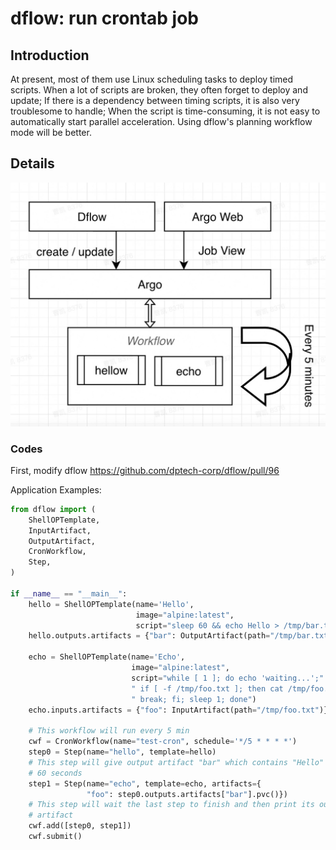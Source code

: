 # dflow: run crontab job

## Introduction
At present, most of them use Linux scheduling tasks to deploy timed scripts. When a lot of scripts are broken, they often forget to deploy and update; If there is a dependency between timing scripts, it is also very troublesome to handle; When the script is time-consuming, it is not easy to automatically start parallel acceleration. Using dflow's planning workflow mode will be better.

## Details

![alt 文字](./pics/1662604883383.jpg)

### Codes 

First, modify dflow
https://github.com/dptech-corp/dflow/pull/96

Application Examples:
```python
from dflow import (
    ShellOPTemplate,
    InputArtifact,
    OutputArtifact,
    CronWorkflow,
    Step,
)

if __name__ == "__main__":
    hello = ShellOPTemplate(name='Hello',
                            image="alpine:latest",
                            script="sleep 60 && echo Hello > /tmp/bar.txt")
    hello.outputs.artifacts = {"bar": OutputArtifact(path="/tmp/bar.txt")}

    echo = ShellOPTemplate(name='Echo',
                           image="alpine:latest",
                           script="while [ 1 ]; do echo 'waiting...';"
                           " if [ -f /tmp/foo.txt ]; then cat /tmp/foo.txt;"
                           " break; fi; sleep 1; done")
    echo.inputs.artifacts = {"foo": InputArtifact(path="/tmp/foo.txt")}

    # This workflow will run every 5 min
    cwf = CronWorkflow(name="test-cron", schedule='*/5 * * * *')
    step0 = Step(name="hello", template=hello)
    # This step will give output artifact "bar" which contains "Hello" after
    # 60 seconds
    step1 = Step(name="echo", template=echo, artifacts={
                 "foo": step0.outputs.artifacts["bar"].pvc()})
    # This step will wait the last step to finish and then print its output
    # artifact
    cwf.add([step0, step1])
    cwf.submit()

```
